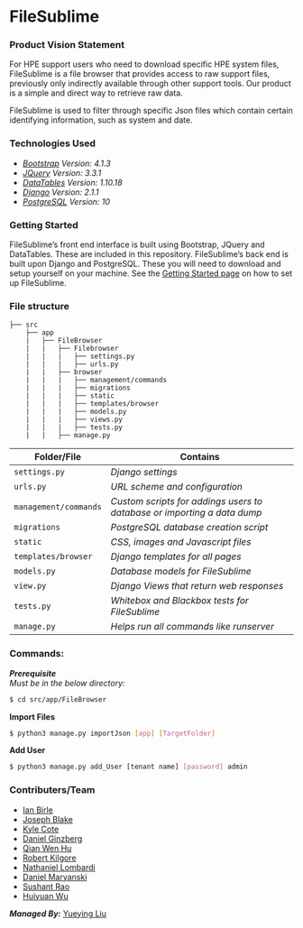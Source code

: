 # FileSublime

### Product Vision Statement
For HPE support users who need to download specific HPE system files, FileSublime is a file browser that provides access to raw support files, previously only indirectly available through other support tools. Our product is a simple and direct way to retrieve raw data.

FileSublime is used to filter through specific Json files which contain certain identifying information, such as system and date.

### Technologies Used
- *[Bootstrap] Version: 4.1.3*
- *[JQuery] Version: 3.3.1*
- *[DataTables] Version: 1.10.18*
- *[Django] Version: 2.1.1*
- *[PostgreSQL] Version: 10*

### Getting Started

FileSublime’s front end interface is built using Bootstrap, JQuery and DataTables. These are included in this repository. FileSublime’s back end is built upon Django and PostgreSQL. These you will need to download and setup yourself on your machine. See the [Getting Started page](https://github.com/sushant10/CS320_gameofthreads/wiki/Getting-Started) on how to set up FileSublime.

### File structure
```
├── src
    ├── app
    |   ├── FileBrowser
    |   |   ├── Filebrowser
    |   |   |   ├── settings.py 
    |   |   |   ├── urls.py 
    |   |   ├── browser
    |   |   |   ├── management/commands
    |   |   |   ├── migrations
    |   |   |   ├── static
    |   |   |   ├── templates/browser
    |   |   |   ├── models.py
    |   |   |   ├── views.py
    |   |   |   ├── tests.py
    |   |   ├── manage.py
```
| Folder/File | Contains |
| ------ | ------ |
| `settings.py` |  *Django settings* |
| `urls.py` | *URL scheme and configuration*  |
| `management/commands` | *Custom scripts for addings users to database or importing a data dump* |
| `migrations` | *PostgreSQL database creation script*  |
| `static` | *CSS, images and Javascript files*  |
| `templates/browser` | *Django templates for all pages* |
| `models.py` | *Database models for FileSublime* |
| `view.py` | *Django Views that return web responses* |
| `tests.py` | *Whitebox and Blackbox tests for FileSublime* |
| `manage.py` | *Helps run all commands like runserver* |

### Commands:
**_Prerequisite_** <br>
*Must be in the below directory:*

```sh
$ cd src/app/FileBrowser
```
**Import Files**

```sh
$ python3 manage.py importJson [app] [TargetFolder]
```

**Add User**
```sh
$ python3 manage.py add_User [tenant name] [password] admin  
```

### Contributers/Team
- [Ian Birle](https://github.com/ibirle)
- [Joseph Blake](https://github.com/josephblake8424)
- [Kyle Cote](https://github.com/kzcote)
- [Daniel Ginzberg](https://github.com/ginzbeda)
- [Qian Wen Hu](https://github.com/qianwenhu)
- [Robert Kilgore](https://github.com/Rob-Kilgore)
- [Nathaniel Lombardi](https://github.com/nzlombardi)
- [Daniel Maryanski](https://github.com/danielmaryanski)
- [Sushant Rao](https://github.com/sushant10/)
- [Huiyuan Wu](https://github.com/huiyuanWu) <br>

**_Managed By:_** [Yueying Liu](https://github.com/linglonglinglong)


[//]: # (These are reference links used in the body of this note and get stripped out when the markdown processor does its job. )

[Bootstrap]: <https://getbootstrap.com/docs/4.1/getting-started/introduction/>
[jQuery]: <http://jquery.com>
[DataTables]: <https://datatables.net/>
[Django]: <https://www.djangoproject.com/>
[PostgreSQL]: <https://www.postgresql.org/>

  
